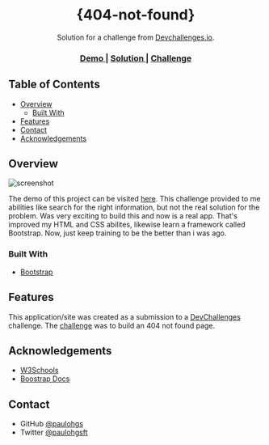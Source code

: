 <!-- Please update value in the {}  -->

<h1 align="center">{404-not-found}</h1>

<div align="center">
   Solution for a challenge from  <a href="http://devchallenges.io" target="_blank">Devchallenges.io</a>.
</div>

<div align="center">
  <h3>
    <a href="https://affectionate-ramanujan-1decce.netlify.app">
      Demo
    </a>
    <span> | </span>
    <a href="https://github.com/paulohgs/404-not-found-challenge">
      Solution
    </a>
    <span> | </span>
    <a href="https://devchallenges.io/challenges/wBunSb7FPrIepJZAg0sY">
      Challenge
    </a>
  </h3>
</div>

<!-- TABLE OF CONTENTS -->

## Table of Contents

- [Overview](#overview)
  - [Built With](#built-with)
- [Features](#features)
- [Contact](#contact)
- [Acknowledgements](#acknowledgements)

<!-- OVERVIEW -->

## Overview

![screenshot](https://affectionate-ramanujan-1decce.netlify.app/Scarecrow.png)

The demo of this project can be visited [here](https://affectionate-ramanujan-1decce.netlify.app). This challenge provided to me abilities like search for the right information, but not the real solution for the problem. Was very exciting to build this and now is a real app. That's improved my HTML and CSS abilites, likewise learn a framework called Bootstrap.
Now, just keep training to be the better than i was ago.

### Built With

<!-- This section should list any major frameworks that you built your project using. Here are a few examples.-->
- [Bootstrap](https://getbootstrap.com/)

## Features

<!-- List the features of your application or follow the template. Don't share the figma file here :) -->

This application/site was created as a submission to a [DevChallenges](https://devchallenges.io/challenges) challenge. The [challenge](https://devchallenges.io/challenges/wBunSb7FPrIepJZAg0sY) was to build an 404 not found page.


## Acknowledgements

<!-- This section should list any articles or add-ons/plugins that helps you to complete the project. This is optional but it will help you in the future. For exmpale -->

- [W3Schools](https://www.w3schools.com/)
- [Boostrap Docs](https://getbootstrap.com/docs/4.5/getting-started/introduction/)

## Contact

- GitHub [@paulohgs](https://{github.com/paulohgs})
- Twitter [@paulohgsft](https://{twitter.com/paulohgsft})
